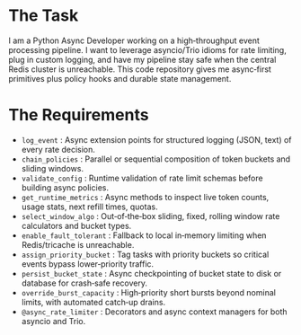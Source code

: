 # The Task

I am a Python Async Developer working on a high‐throughput event processing pipeline. I want to leverage asyncio/Trio idioms for rate limiting, plug in custom logging, and have my pipeline stay safe when the central Redis cluster is unreachable. This code repository gives me async‐first primitives plus policy hooks and durable state management.

# The Requirements

* `log_event`                : Async extension points for structured logging (JSON, text) of every rate decision.  
* `chain_policies`           : Parallel or sequential composition of token buckets and sliding windows.  
* `validate_config`          : Runtime validation of rate limit schemas before building async policies.  
* `get_runtime_metrics`      : Async methods to inspect live token counts, usage stats, next refill times, quotas.  
* `select_window_algo`       : Out‐of‐the‐box sliding, fixed, rolling window rate calculators and bucket types.  
* `enable_fault_tolerant`    : Fallback to local in‐memory limiting when Redis/tricache is unreachable.  
* `assign_priority_bucket`   : Tag tasks with priority buckets so critical events bypass lower‐priority traffic.  
* `persist_bucket_state`     : Async checkpointing of bucket state to disk or database for crash‐safe recovery.  
* `override_burst_capacity`  : High‐priority short bursts beyond nominal limits, with automated catch‐up drains.  
* `@async_rate_limiter`      : Decorators and async context managers for both asyncio and Trio.  
